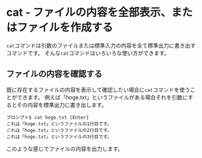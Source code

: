 # cat - ファイルの内容を全部表示、またはファイルを作成する
`cat`コマンドは引数のファイルまたは標準入力の内容を全て標準出力に書き出すコマンドです。
そんな`cat`コマンドはいろいろな使い方ができます。
## ファイルの内容を確認する
既に存在するファイルの内容を表示して確認したい場合に`cat`コマンドを使うことができます。
例えば「hoge.txt」というファイルがある場合それを引数にするとその内容を標準出力に書き出します。
```ターミナル
プロンプト$ cat hoge.txt [Enter]
これは「hoge.txt」というファイルの1行目です。
これは「hoge.txt」というファイルの2行目です。
これは「hoge.txt」というファイルの3行目です。
```
このような感じでファイルの内容を出力します。

